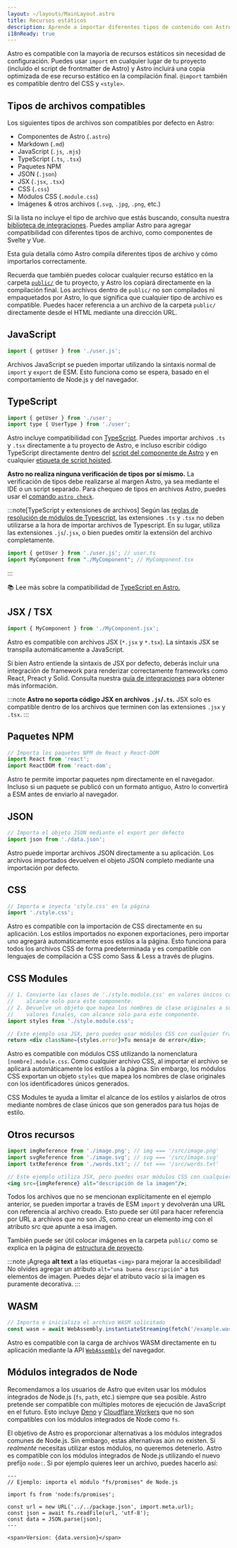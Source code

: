```yaml
---
layout: ~/layouts/MainLayout.astro
title: Recursos estáticos
description: Aprende a importar diferentes tipos de contenido con Astro.
i18nReady: true
---
```


Astro es compatible con la mayoría de recursos estáticos sin necesidad de configuración. Puedes usar `import` en cualquier lugar de tu proyecto (incluido el script de frontmatter de Astro) y Astro incluirá una copia optimizada de ese recurso estático en la compilación final. `@import` también es compatible dentro del CSS y `<style>`.

## Tipos de archivos compatibles

Los siguientes tipos de archivos son compatibles por defecto en Astro:

- Componentes de Astro (`.astro`)
- Markdown (`.md`)
- JavaScript (`.js`, `.mjs`)
- TypeScript (`.ts`, `.tsx`)
- Paquetes NPM
- JSON (`.json`)
- JSX (`.jsx`, `.tsx`)
- CSS (`.css`)
- Módulos CSS (`.module.css`)
- Imágenes & otros archivos (`.svg`, `.jpg`, `.png`, etc.)

Si la lista no incluye el tipo de archivo que estás buscando, consulta nuestra [biblioteca de integraciones](https://astro.build/integrations/). Puedes ampliar Astro para agregar compatibilidad con diferentes tipos de archivo, como componentes de Svelte y Vue.

Esta guía detalla cómo Astro compila diferentes tipos de archivo y cómo importarlos correctamente.

Recuerda que también puedes colocar cualquier recurso estático en la carpeta [`public/`](/es/core-concepts/project-structure/#public) de tu proyecto, y Astro los copiará directamente en la compilación final. Los archivos dentro de `public/` no son compilados ni empaquetados por Astro, lo que significa que cualquier tipo de archivo es compatible. Puedes hacer referencia a un archivo de la carpeta `public/` directamente desde el HTML mediante una dirección URL.

## JavaScript

```js
import { getUser } from './user.js';
```

Archivos JavaScript se pueden importar utilizando la sintaxis normal de `import` y `export` de ESM. Esto funciona como se espera, basado en el comportamiento de Node.js y del navegador.

## TypeScript

```js
import { getUser } from './user';
import type { UserType } from './user';
```

Astro incluye compatibilidad con [TypeScript](https://www.typescriptlang.org/). Puedes importar archivos `.ts` y `.tsx` directamente a tu proyecto de Astro, e incluso escribir código TypeScript directamente dentro del [script del componente de Astro](/es/core-concepts/astro-components/#script-de-un-componente) y en cualquier [etiqueta de script hoisted](/es/core-concepts/astro-components/#scripts-del-lado-del-cliente).

**Astro no realiza ninguna verificación de tipos por sí mismo.** La verificación de tipos debe realizarse al margen Astro, ya sea mediante el IDE o un script separado. Para chequeo de tipos en archivos Astro, puedes usar el [comando `astro check`](/es/reference/cli-reference/#astro-check).

:::note[TypeScript y extensiones de archivos]
Según las [reglas de resolución de módulos de Typescript](https://www.typescriptlang.org/docs/handbook/module-resolution.html), las extensiones `.ts` y `.tsx` no deben utilizarse a la hora de importar archivos de Typescript. En su lugar, utiliza las extensiones `.js`/`.jsx`, o bien puedes omitir la extensión del archivo completamente.

```ts
import { getUser } from './user.js'; // user.ts
import MyComponent from "./MyComponent"; // MyComponent.tsx
```

:::

📚 Lee más sobre la compatibilidad de [TypeScript en Astro.](/es/guides/typescript/)

## JSX / TSX

```js
import { MyComponent } from './MyComponent.jsx';
```

Astro es compatible con archivos JSX (`*.jsx` y `*.tsx`). La sintaxis JSX se transpila automáticamente a JavaScript.

Si bien Astro entiende la sintaxis de JSX por defecto, deberás incluir una integración de framework para renderizar correctamente frameworks como React, Preact y Solid. Consulta nuestra [guía de integraciones](/es/guides/integrations-guide/) para obtener más información.

:::note
**Astro no soporta código JSX en archivos `.js`/`.ts`.** JSX solo es compatible dentro de los archivos que terminen con las extensiones `.jsx` y `.tsx`.
:::

## Paquetes NPM

```js
// Importa los paquetes NPM de React y React-DOM
import React from 'react';
import ReactDOM from 'react-dom';
```

Astro te permite importar paquetes npm directamente en el navegador. Incluso si un paquete se publicó con un formato antiguo, Astro lo convertirá a ESM antes de enviarlo al navegador.

## JSON

```js
// Importa el objeto JSON mediante el export por defecto
import json from './data.json';
```

Astro puede importar archivos JSON directamente a su aplicación. Los archivos importados devuelven el objeto JSON completo mediante una importación por defecto.

## CSS

```js
// Importa e inyecta 'style.css' en la página
import './style.css';
```

Astro es compatible con la importación de CSS directamente en su aplicación. Los estilos importados no exponen exportaciones, pero importar uno agregará automáticamente esos estilos a la página. Esto funciona para todos los archivos CSS de forma predeterminada y es compatible con lenguajes de compilación a CSS como Sass & Less a través de plugins.

## CSS Modules

```jsx
// 1. Convierte las clases de './style.module.css' en valores únicos con 
//    alcance solo para este componente.
// 2. Devuelve un objeto que mapea los nombres de clase originales a sus 
//    valores finales, con alcance solo para este componente.
import styles from './style.module.css';

// Este ejemplo usa JSX, pero puedes usar módulos CSS con cualquier framework.
return <div className={styles.error}>Tu mensaje de error</div>;
```

Astro es compatible con módulos CSS utilizando la nomenclatura `[nombre].module.css`. Como cualquier archivo CSS, al importar el archivo se aplicará automáticamente los estilos a la página. Sin embargo, los módulos CSS exportan un objeto `styles` que mapea los nombres de clase originales con los identificadores únicos generados.

CSS Modules te ayuda a limitar el alcance de los estilos y aislarlos de otros mediante nombres de clase únicos que son generados para tus hojas de estilo.

## Otros recursos

```jsx
import imgReference from './image.png'; // img === '/src/image.png'
import svgReference from './image.svg'; // svg === '/src/image.svg'
import txtReference from './words.txt'; // txt === '/src/words.txt'

// Este ejemplo utiliza JSX, pero puedes usar módulos CSS con cualquier framework.
<img src={imgReference} alt="descripción de la imagen"/>;
```

Todos los archivos que no se mencionan explícitamente en el ejemplo anterior, se pueden importar a través de ESM `import` y devolverán una URL con referencia al archivo creado. Esto puede ser útil para hacer referencia por URL a archivos que no son JS, como crear un elemento img con el atributo src que apunte a esa imagen.

También puede ser útil colocar imágenes en la carpeta `public/` como se explica en la página de [estructura de proyecto](/es/core-concepts/project-structure/#public).

:::note
¡Agrega **alt text** a las etiquetas `<img>` para mejorar la accesibilidad! No olvides agregar un atributo `alt="una buena descripción"` a tus elementos de imagen. Puedes dejar el atributo vacío si la imagen es puramente decorativa.
:::

## WASM

```js
// Importa e inicializa el archivo WASM solicitado
const wasm = await WebAssembly.instantiateStreaming(fetch('/example.wasm'));
```

Astro es compatible con la carga de archivos WASM directamente en tu aplicación mediante la API [`WebAssembly`](https://developer.mozilla.org/en-US/docs/Web/JavaScript/Reference/Global_Objects/WebAssembly) del navegador.

## Módulos integrados de Node

Recomendamos a los usuarios de Astro que eviten usar los módulos integrados de Node.js (`fs`, `path`, etc.) siempre que sea posible. Astro pretende ser compatible con múltiples motores de ejecución de JavaScript en el futuro. Esto incluye [Deno](https://deno.land/) y [Cloudflare Workers](https://workers.cloudflare.com/) que no son compatibles con los módulos integrados de Node como `fs`.

El objetivo de Astro es proporcionar alternativas a los módulos integrados comunes de Node.js. Sin embargo, estas alternativas aún no existen. Si _realmente_ necesitas utilizar estos módulos, no queremos detenerlo. Astro es compatible con los módulos integrados de Node.js utilizando el nuevo prefijo `node:`. Si por ejemplo quieres leer un archivo, puedes hacerlo así:

```astro
---
// Ejemplo: importa el módulo "fs/promises" de Node.js

import fs from 'node:fs/promises';

const url = new URL('../../package.json', import.meta.url);
const json = await fs.readFile(url, 'utf-8');
const data = JSON.parse(json);
---

<span>Version: {data.version}</span>
```
